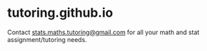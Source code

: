 # tutoring.github.io
Contact stats.maths.tutoring@gmail.com for all your math and stat assignment/tutoring needs.
